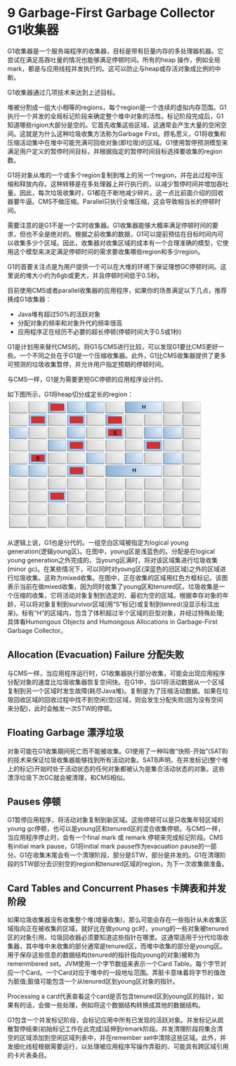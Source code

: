 # 9 Garbage-First Garbage Collector G1收集器

G1收集器是一个服务端程序的收集器，目标是带有巨量内存的多处理器机器。它尝试在满足高吞吐量的情况也能够满足停顿时间。所有的heap 操作，例如全局mark，都是与应用线程并发执行的。这可以防止与heap或存活对象成比例的中断。

G1收集器通过几项技术来达到上述目标。

堆被分割成一组大小相等的regions，每个region是一个连续的虚拟内存范围。G1执行一个并发的全局标记阶段来确定整个堆中对象的活性。标记阶段完成后，G1知道哪些rigion大部分是空的。它首先收集这些区域，这通常会产生大量的空闲空间。这就是为什么这种垃圾收集方法称为Garbage First。顾名思义，G1将收集和压缩活动集中在堆中可能充满可回收对象(即垃圾)的区域。G1使用暂停预测模型来满足用户定义的暂停时间目标，并根据指定的暂停时间目标选择要收集的region数。

G1将对象从堆的一个或多个region复制到堆上的另一个region，并在此过程中压缩和释放内存。这种转移是在多处理器上并行执行的，以减少暂停时间并增加吞吐量。因此，每次垃圾收集时，G1都在不断地减少碎片。这一点比前面介绍的回收器要牛逼。CMS不做压缩。Parallel只执行全堆压缩，这会导致相当长的停顿时间。

需要注意的是G1不是一个实时收集器。G1收集器能够大概率满足停顿时间的要求，但也不全是绝对的。根据之前收集的数据，G1可以提前预估在目标时间内可以收集多少个区域。因此，收集器对收集区域的成本有一个合理准确的模型，它使用这个模型来决定满足停顿时间的需求要收集哪些region和多少region。

G1的首要关注点是为用户提供一个可以在大堆的环境下保证理想GC停顿时间。这里说的堆大小约为6gb或更大，并且停顿时间低于0.5秒。

目前使用CMS或者parallel收集器的应用程序，如果你的场景满足以下几点，推荐换成G1收集器：
* Java堆有超过50%的活跃对象
* 分配对象的频率和对象升代的频率很高
* 应用程序正在经历不必要的超长停顿(停顿时间大于0.5或1秒)

G1是计划用来替代CMS的。将G1与CMS进行比较，可以发现G1要比CMS更好一些。一个不同之处在于G1是一个压缩收集器。此外，G1比CMS收集器提供了更多可预测的垃圾收集暂停，并允许用户指定预期的停顿时间。

与CMS一样，G1是为需要更短GC停顿的应用程序设计的。

如下图所示，G1将heap切分成定长的region：
![9-heap-division-by-g1](9-heap-division-by-g1.png)

从逻辑上说，G1也是分代的。一组空白区域被指定为logical young generation(逻辑young区)。在图中，young区是浅蓝色的。分配是在logical young generation之外完成的，当young区满时，将对该区域集进行垃圾收集(minor gc)。在某些情况下，可以同时对young区(深蓝色的旧区域)之外的区域进行垃圾收集。这称为mixed收集。在图中，正在收集的区域用红色方框标记。该图表示当前在做mixed收集，因为同时收集了young区和tenured区。垃圾收集是一个压缩的收集，它将活动对象复制到选定的、最初为空的区域。根据幸存对象的年龄，可以将对象复制到survivor区域(用“S”标记)或复制到tenred(没显示标注出来)。标有“H”的区域内，包含了体积超过半个区域的巨型对象，并经过特殊处理;具体看Humongous Objects and Humongous Allocations in Garbage-First Garbage Collector。

## Allocation (Evacuation) Failure 分配失败

与CMS一样，当应用程序运行时，G1收集器执行部分收集，可能会出现应用程序分配对象的速度比垃圾收集器恢复空间快。在G1中，当G1将活动数据从一个区域复制到另一个区域时发生故障(耗尽Java堆)。复制是为了压缩活动数据。如果在垃圾回收区域的回收过程中找不到空闲(空)区域，则会发生分配失败(因为没有空间来分配)，此时会触发一次STW的停顿。

## Floating Garbage 漂浮垃圾

对象可能在G1收集期间死亡而不能被收集。G1使用了一种叫做“快照-开始”(SATB)的技术来保证垃圾收集器能够找到所有活动对象。SATB声明，在并发标记(整个堆上的标记)开始时处于活动状态的任何对象都被认为是集合活动状态的对象。这些漂浮垃圾下次GC就会被清理，和CMS相似。

## Pauses 停顿

G1暂停应用程序，将活动对象复制到新区域。这些停顿可以是只收集年轻区域的young gc停顿，也可以是young区和tenured区的混合收集停顿。与CMS一样，当应用程序停止时，会有一个final mark 或 remark 停顿来完成标记阶段。CMS有initial mark pause，G1将initial mark pause作为evacuation pause的一部分。G1在收集末尾会有一个清理阶段，部分是STW，部分是并发的。G1在清理阶段的STW部分去识别空的region和tenured区域的region，为下一次收集做准备。

## Card Tables and Concurrent Phases 卡牌表和并发阶段

如果垃圾收集器没有收集整个堆(增量收集)，那么可能会存在一些指针从未收集区域指向正在被收集的区域，就好比在做young gc时，young的一些对象被tenured区的对象引用，垃圾回收器必须要知道这些指针在哪里。这通常适用于分代垃圾收集器，其中堆中未收集的部分通常是tenured区，而堆中收集的部分是young区。用于保存这些信息的数据结构(tenured的指针指向young的对象)被称为remenmbered set。JVM使用一个字节数组来表示一个Card Table。每个字节对应一个Card。一个Card对应于堆中的一段地址范围。弄脏卡意味着将字节的值改为脏值;脏值可能包含一个从tenured区到young区对象的指针。

Processing a card代表查看这个card是否包含tenured区到young区的指针，如果有的话，会做一些处理，例如将这个数据结构转换成其他的数据结构。

G1包含一个并发标记阶段，会标记应用中所有已发现的活跃对象。并发标记从疏散暂停结束(初始标记工作在此完成)延伸到remark阶段。并发清理阶段将集合清空的区域添加到空闲区域列表中，并在remember set中清除这些区域。此外，并发细化线程根据需要运行，以处理被应用程序写操作弄脏的、可能具有跨区域引用的卡片表条目。
